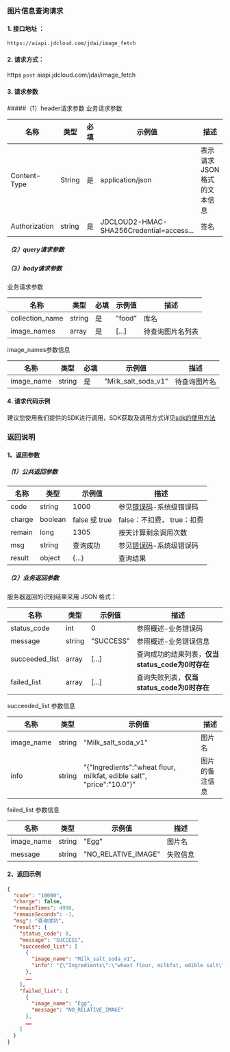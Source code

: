 ### 图片信息查询请求

#### 1. 接口地址 ：

```
https://aiapi.jdcloud.com/jdai/image_fetch
```

#### 2. 请求方式：

https `post` aiapi.jdcloud.com/jdai/image_fetch

#### 3. 请求参数

#####（1）header请求参数
业务请求参数

名称 | 类型 | 必填 | 示例值 | 描述
------|------|-----|-----|-----
Content-Type | String | 是 | application/json| 表示请求JSON格式的文本信息
Authorization | string | 是 | JDCLOUD2-HMAC-SHA256Credential=access... | 签名

##### （2）query请求参数

##### （3）body请求参数

业务请求参数

名称 | 类型 | 必填 | 示例值 | 描述
------|-----|-----|-----|-----
collection_name | string | 是 | "food" | 库名
image_names| array| 是 | [...] | 待查询图片名列表

image_names参数信息

名称 | 类型 | 必填 | 示例值 | 描述
------|-----|-----|-----|-----
image_name| string| 是 | "Milk_salt_soda_v1" | 待查询图片名


#### 4. 请求代码示例
建议您使用我们提供的SDK进行调用，SDK获取及调用方式详见[sdk的使用方法](../Operation-Guide/Use-Sdk.md)

### 返回说明
#### 1、返回参数

##### （1）公共返回参数

名称 | 类型 | 示例值 | 描述
------|------|-----|-----
code | string | 1000 | 参见[错误码](Error-Code.md)-系统级错误码
charge | boolean | false 或 true | false：不扣费， true：扣费
remain | long | 1305 | 按天计算剩余调用次数
msg | string | 查询成功 | 参见[错误码](Error-Code.md)-系统级错误码
result | object | {...} | 查询结果


##### （2）业务返回参数
服务器返回的识别结果采用 JSON 格式：

名称 | 类型 | 示例值 | 描述
------|-----|-----|-----
status_code| int | 0 | 参照概述-业务错误码
message | string | "SUCCESS" | 参照概述-业务错误信息
succeeded_list | array | [...] | 查询成功的结果列表，**仅当status_code为0时存在**
failed_list | array | [...] | 查询失败列表，**仅当status_code为0时存在**


succeeded_list 参数信息

名称 | 类型 | 示例值 | 描述
------|-----|-----|-----
image_name | string | "Milk_salt_soda_v1" | 图片名
info | string | "{\"Ingredients\":\"wheat flour, milkfat, edible salt\", \"price\":\"10.0\"}" | 图片的备注信息

failed_list 参数信息

名称 | 类型 | 示例值 | 描述
------|-----|-----|-----
image_name | string | "Egg" | 图片名
message | string | "NO_RELATIVE_IMAGE" | 失败信息

#### 2、返回示例

```JSON
{
  "code": "10000",
  "charge": false,
  "remainTimes": 4998,
  "remainSeconds": -1,
  "msg": "查询成功",
  "result": {
    "status_code": 0,
    "message": "SUCCESS",
    "succeeded_list": [
      {
        "image_name": "Milk_salt_soda_v1",
        "info": "{\"Ingredients\":\"wheat flour, milkfat, edible salt\", \"price\":\"10.0\"}"
      },
      ……
    ],
    "failed_list": [
      {
        "image_name": "Egg",
        "message": "NO_RELATIVE_IMAGE"
      },
      ……
    ]
  }
}
```